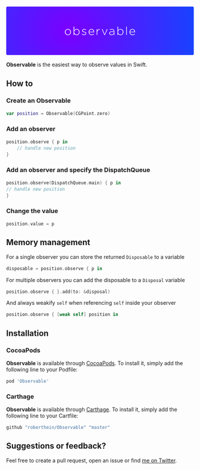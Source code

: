 <p align="center">
    <img src="art/header.png" width="890" alt="Observable"/>
</p>

**Observable** is the easiest way to observe values in Swift.

## How to

### Create an Observable 

```swift
var position = Observable(CGPoint.zero)
```

### Add an observer

```swift
position.observe { p in
    // handle new position
}
```

### Add an observer and specify the DispatchQueue

```swift
position.observe(DispatchQueue.main) { p in
// handle new position
}
```

### Change the value

```swift
position.value = p
```

## Memory management

For a single observer you can store the returned `Disposable` to a variable

```swift
disposable = position.observe { p in

```

For multiple observers you can add the disposable to a `Disposal` variable

```swift
position.observe { }.add(to: &disposal)
```

And always weakify `self` when referencing `self` inside your observer

```swift
position.observe { [weak self] position in
```

## Installation

### CocoaPods

**Observable** is available through [CocoaPods](http://cocoapods.org). To install
it, simply add the following line to your Podfile:

```ruby
pod 'Observable'
```

### Carthage

**Observable** is available through [Carthage](https://github.com/Carthage/Carthage). To install
it, simply add the following line to your Cartfile:

```ruby
github "roberthein/Observable" "master"
```

## Suggestions or feedback?

Feel free to create a pull request, open an issue or find [me on Twitter](https://twitter.com/roberthein).
